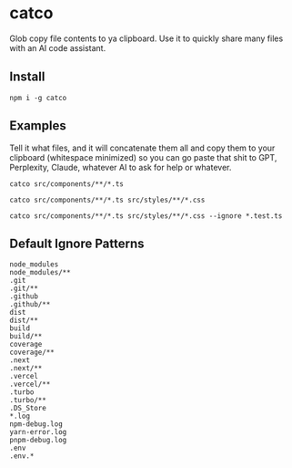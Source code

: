 # catco

Glob copy file contents to ya clipboard. Use it to quickly share many files with an AI code assistant.

## Install

```
npm i -g catco
```

## Examples

Tell it what files, and it will concatenate them all and copy them to your clipboard (whitespace minimized) so you can go paste that shit to GPT, Perplexity, Claude, whatever AI to ask for help or whatever.

```
catco src/components/**/*.ts

catco src/components/**/*.ts src/styles/**/*.css

catco src/components/**/*.ts src/styles/**/*.css --ignore *.test.ts
```

## Default Ignore Patterns

```
node_modules
node_modules/**
.git
.git/**
.github
.github/**
dist
dist/**
build
build/**
coverage
coverage/**
.next
.next/**
.vercel
.vercel/**
.turbo
.turbo/**
.DS_Store
*.log
npm-debug.log
yarn-error.log
pnpm-debug.log
.env
.env.*
```
